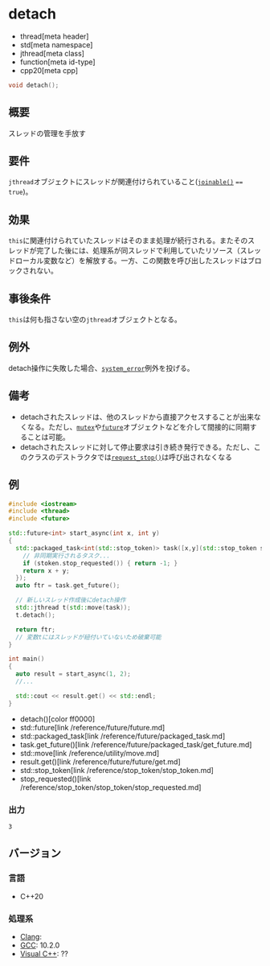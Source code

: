 # detach
* thread[meta header]
* std[meta namespace]
* jthread[meta class]
* function[meta id-type]
* cpp20[meta cpp]

```cpp
void detach();
```

## 概要
スレッドの管理を手放す


## 要件
`jthread`オブジェクトにスレッドが関連付けられていること([`joinable()`](joinable.md) `== true`)。


## 効果
`this`に関連付けられていたスレッドはそのまま処理が続行される。またそのスレッドが完了した後には、処理系が同スレッドで利用していたリソース（スレッドローカル変数など）を解放する。一方、この関数を呼び出したスレッドはブロックされない。


## 事後条件
`this`は何も指さない空の`jthread`オブジェクトとなる。


## 例外
detach操作に失敗した場合、[`system_error`](/reference/system_error/system_error.md)例外を投げる。


## 備考
- detachされたスレッドは、他のスレッドから直接アクセスすることが出来なくなる。ただし、[`mutex`](/reference/mutex/mutex.md)や[`future`](/reference/future/future.md)オブジェクトなどを介して間接的に同期することは可能。
- detachされたスレッドに対して停止要求は引き続き発行できる。ただし、このクラスのデストラクタでは[`request_stop()`](request_stop.md)は呼び出されなくなる


## 例
```cpp example
#include <iostream>
#include <thread>
#include <future>

std::future<int> start_async(int x, int y)
{
  std::packaged_task<int(std::stop_token)> task([x,y](std::stop_token stoken) {
    // 非同期実行されるタスク...
    if (stoken.stop_requested()) { return -1; }
    return x + y;
  });
  auto ftr = task.get_future();

  // 新しいスレッド作成後にdetach操作
  std::jthread t(std::move(task));
  t.detach();

  return ftr;
  // 変数tにはスレッドが紐付いていないため破棄可能
}

int main()
{
  auto result = start_async(1, 2);
  //...

  std::cout << result.get() << std::endl;
}
```
* detach()[color ff0000]
* std::future[link /reference/future/future.md]
* std::packaged_task[link /reference/future/packaged_task.md]
* task.get_future()[link /reference/future/packaged_task/get_future.md]
* std::move[link /reference/utility/move.md]
* result.get()[link /reference/future/future/get.md]
* std::stop_token[link /reference/stop_token/stop_token.md]
* stop_requested()[link /reference/stop_token/stop_token/stop_requested.md]

### 出力
```
3
```

## バージョン
### 言語
- C++20

### 処理系
- [Clang](/implementation.md#clang):
- [GCC](/implementation.md#gcc): 10.2.0
- [Visual C++](/implementation.md#visual_cpp): ??
